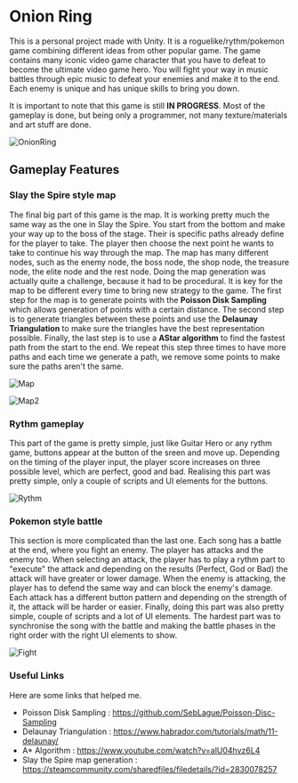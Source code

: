 # Onion Ring

This is a personal project made with Unity. It is a roguelike/rythm/pokemon game combining different ideas from other popular game. The game contains many iconic video game character that you have to defeat to become the ultimate video game hero. 
You will fight your way in music battles through epic music to defeat your enemies and make it to the end. Each enemy is unique and has unique skills to bring you down.

It is important to note that this game is still **IN PROGRESS**. Most of the gameplay is done, but being only a programmer, not many texture/materials and art stuff are done.

![OnionRing](https://github.com/Vespucci3101/OnionRing/assets/71458452/5239e6e5-f339-40fc-938e-ada1d7a5d35f)

## Gameplay Features

### Slay the Spire style map

The final big part of this game is the map. It is working pretty much the same way as the one in Slay the Spire. 
You start from the bottom and make your way up to the boss of the stage. Their is specific paths already define for the player to take.
The player then choose the next point he wants to take to continue his way through the map.
The map has many different nodes, such as the enemy node, the boss node, the shop node, the treasure node, the elite node and the rest node.
Doing the map generation was actually quite a challenge, because it had to be procedural.
It is key for the map to be different every time to bring new strategy to the game.
The first step for the map is to generate points with the **Poisson Disk Sampling** which allows generation of points with a certain distance.
The second step is to generate triangles between these points and use the **Delaunay Triangulation** to make sure the triangles have the best representation possible.
Finally, the last step is to use a **AStar algorithm** to find the fastest path from the start to the end. 
We repeat this step three times to have more paths and each time we generate a path, we remove some points to make sure the paths aren't the same.

![Map](https://github.com/Vespucci3101/OnionRing/assets/71458452/5d0c8c07-eb30-4f77-a904-e32415118464)

![Map2](https://github.com/Vespucci3101/OnionRing/assets/71458452/d61d0ba3-91e1-400c-86a8-7b65d30b4454)

### Rythm gameplay

This part of the game is pretty simple, just like Guitar Hero or any rythm game, buttons appear at the button of the sreen and move up. 
Depending on the timing of the player input, the player score increases on three possible level, which are perfect, good and bad.
Realising this part was pretty simple, only a couple of scripts and UI elements for the buttons.

![Rythm](https://github.com/Vespucci3101/OnionRing/assets/71458452/07f19d9e-b091-41d0-af0e-7e701b220169)

### Pokemon style battle

This section is more complicated than the last one. Each song has a battle at the end, where you fight an enemy. 
The player has attacks and the enemy too. When selecting an attack, the player has to play a rythm part to "execute" the attack and depending on the results (Perfect, God or Bad) the attack will have greater or lower damage.
When the enemy is attacking, the player has to defend the same way and can block the enemy's damage.
Each attack has a different button pattern and depending on the strength of it, the attack will be harder or easier.
Finally, doing this part was also pretty simple, couple of scripts and a lot of UI elements.
The hardest part was to synchronise the song with the battle and making the battle phases in the right order with the right UI elements to show.

![Fight](https://github.com/Vespucci3101/OnionRing/assets/71458452/4a78a43f-f5e9-4f6a-a40a-d242696f4143)

### Useful Links

Here are some links that helped me.

- Poisson Disk Sampling : https://github.com/SebLague/Poisson-Disc-Sampling
- Delaunay Triangulation : https://www.habrador.com/tutorials/math/11-delaunay/
- A* Algorithm : https://www.youtube.com/watch?v=alU04hvz6L4
- Slay the Spire map generation : https://steamcommunity.com/sharedfiles/filedetails/?id=2830078257
